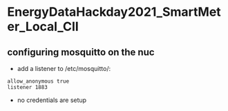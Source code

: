 # EnergyDataHackday2021_SmartMeter_Local_CII


## configuring mosquitto on the nuc
* add a listener to /etc/mosquitto/:
```
allow_anonymous true
listener 1883
```
* no credentials are setup
